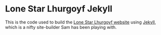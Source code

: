 # Lone Star Lhurgoyf Jekyll

This is the code used to build the [Lone Star Lhurgoyf website](https://lonestarlhurgoyfs.com) using [Jekyll](https://jekyllrb.com), which is a nifty site-builder Sam has been playing with.